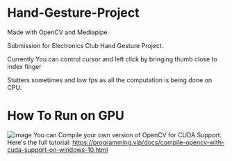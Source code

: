 # Hand-Gesture-Project
Made with OpenCV and Mediapipe.

Submission for Electronics Club Hand Gesture Project.

Currently You can control cursor and left click by bringing thumb close to index finger

Stutters sometimes and low fps as all the computation is being done on CPU.

# How To Run on GPU
![image](https://user-images.githubusercontent.com/35039730/133214296-58ea061d-65fe-4b3f-a7b1-45aad4faaf2d.png)
You can Compile your own version of OpenCV for CUDA Support.
Here's the full tutorial: https://programming.vip/docs/compile-opencv-with-cuda-support-on-windows-10.html
